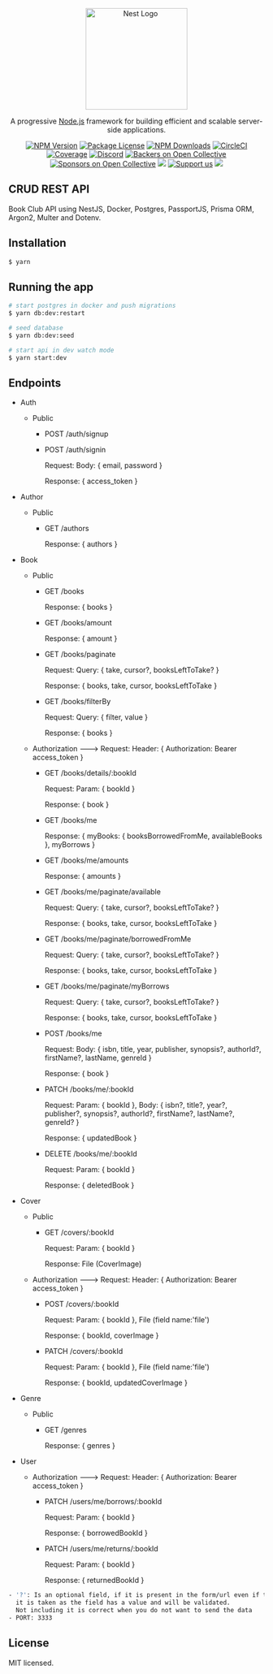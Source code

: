 <p align="center">
  <a href="http://nestjs.com/" target="blank"><img src="https://nestjs.com/img/logo-small.svg" width="200" alt="Nest Logo" /></a>
</p>

[circleci-image]: https://img.shields.io/circleci/build/github/nestjs/nest/master?token=abc123def456
[circleci-url]: https://circleci.com/gh/nestjs/nest

  <p align="center">A progressive <a href="http://nodejs.org" target="_blank">Node.js</a> framework for building efficient and scalable server-side applications.</p>
    <p align="center">
<a href="https://www.npmjs.com/~nestjscore" target="_blank"><img src="https://img.shields.io/npm/v/@nestjs/core.svg" alt="NPM Version" /></a>
<a href="https://www.npmjs.com/~nestjscore" target="_blank"><img src="https://img.shields.io/npm/l/@nestjs/core.svg" alt="Package License" /></a>
<a href="https://www.npmjs.com/~nestjscore" target="_blank"><img src="https://img.shields.io/npm/dm/@nestjs/common.svg" alt="NPM Downloads" /></a>
<a href="https://circleci.com/gh/nestjs/nest" target="_blank"><img src="https://img.shields.io/circleci/build/github/nestjs/nest/master" alt="CircleCI" /></a>
<a href="https://coveralls.io/github/nestjs/nest?branch=master" target="_blank"><img src="https://coveralls.io/repos/github/nestjs/nest/badge.svg?branch=master#9" alt="Coverage" /></a>
<a href="https://discord.gg/G7Qnnhy" target="_blank"><img src="https://img.shields.io/badge/discord-online-brightgreen.svg" alt="Discord"/></a>
<a href="https://opencollective.com/nest#backer" target="_blank"><img src="https://opencollective.com/nest/backers/badge.svg" alt="Backers on Open Collective" /></a>
<a href="https://opencollective.com/nest#sponsor" target="_blank"><img src="https://opencollective.com/nest/sponsors/badge.svg" alt="Sponsors on Open Collective" /></a>
  <a href="https://paypal.me/kamilmysliwiec" target="_blank"><img src="https://img.shields.io/badge/Donate-PayPal-ff3f59.svg"/></a>
    <a href="https://opencollective.com/nest#sponsor"  target="_blank"><img src="https://img.shields.io/badge/Support%20us-Open%20Collective-41B883.svg" alt="Support us"></a>
  <a href="https://twitter.com/nestframework" target="_blank"><img src="https://img.shields.io/twitter/follow/nestframework.svg?style=social&label=Follow"></a>
</p>
  <!--[![Backers on Open Collective](https://opencollective.com/nest/backers/badge.svg)](https://opencollective.com/nest#backer)
  [![Sponsors on Open Collective](https://opencollective.com/nest/sponsors/badge.svg)](https://opencollective.com/nest#sponsor)-->

## CRUD REST API

Book Club API using NestJS, Docker, Postgres, PassportJS, Prisma ORM, Argon2, Multer and Dotenv.

## Installation

```bash
$ yarn
```

## Running the app

```bash
# start postgres in docker and push migrations
$ yarn db:dev:restart

# seed database
$ yarn db:dev:seed

# start api in dev watch mode
$ yarn start:dev
```

## Endpoints

- Auth

  - Public

    - POST /auth/signup

    - POST /auth/signin

      Request: Body: { email, password }

      Response: { access_token }

- Author

  - Public

    - GET /authors

      Response: { authors }

- Book

  - Public

    - GET /books

      Response: { books }

    - GET /books/amount 

      Response: { amount }

    - GET /books/paginate

      Request: Query: { take, cursor?, booksLeftToTake? }

      Response: { books, take, cursor, booksLeftToTake }

    - GET /books/filterBy

      Request: Query: { filter, value }

      Response: { books }

  - Authorization ---> Request: Header: { Authorization: Bearer access_token }

    - GET /books/details/:bookId

      Request: Param: { bookId }

      Response: { book }

    - GET /books/me

      Response: { myBooks: { booksBorrowedFromMe, availableBooks }, myBorrows }

    - GET /books/me/amounts

      Response: { amounts }

    - GET /books/me/paginate/available

      Request: Query: { take, cursor?, booksLeftToTake? }

      Response: { books, take, cursor, booksLeftToTake }

    - GET /books/me/paginate/borrowedFromMe

      Request: Query: { take, cursor?, booksLeftToTake? }

      Response: { books, take, cursor, booksLeftToTake }

    - GET /books/me/paginate/myBorrows

      Request: Query: { take, cursor?, booksLeftToTake? }

      Response: { books, take, cursor, booksLeftToTake }

    - POST /books/me

      Request: Body: { isbn, title, year, publisher, synopsis?, authorId?, firstName?, lastName, genreId }

      Response: { book }

    - PATCH /books/me/:bookId

      Request: Param: { bookId }, Body: { isbn?, title?, year?, publisher?, synopsis?, authorId?, firstName?, lastName?, genreId? }

      Response: { updatedBook }

    - DELETE /books/me/:bookId

      Request: Param: { bookId }

      Response: { deletedBook }

- Cover

  - Public

    - GET /covers/:bookId

      Request: Param: { bookId }

      Response: File (CoverImage)

  - Authorization ---> Request: Header: { Authorization: Bearer access_token }

    - POST /covers/:bookId

      Request: Param: { bookId }, File (field name:'file')

      Response: { bookId, coverImage }

    - PATCH /covers/:bookId

      Request: Param: { bookId }, File (field name:'file')

      Response: { bookId, updatedCoverImage }

- Genre

  - Public

    - GET /genres

      Response: { genres }

- User

  - Authorization ---> Request: Header: { Authorization: Bearer access_token }

    - PATCH /users/me/borrows/:bookId

      Request: Param: { bookId }

      Response: { borrowedBookId }

    - PATCH /users/me/returns/:bookId

      Request: Param: { bookId }

      Response: { returnedBookId }

```bash
- '?': Is an optional field, if it is present in the form/url even if the value is null or '' 
  it is taken as the field has a value and will be validated.
  Not including it is correct when you do not want to send the data
- PORT: 3333
```
## License

MIT licensed.
